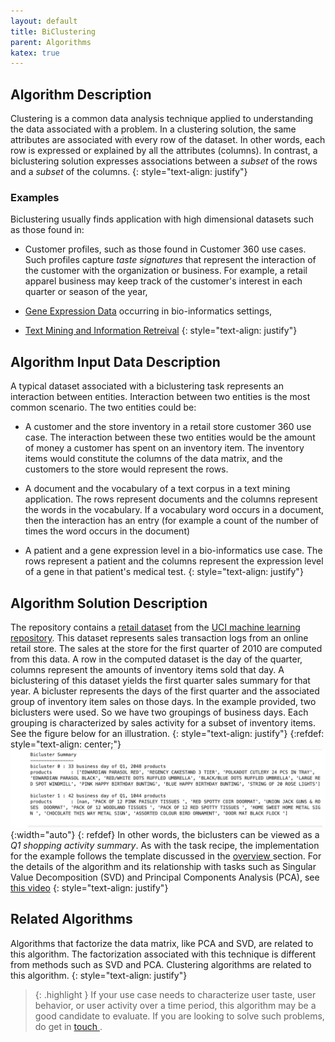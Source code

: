 ```yaml
---
layout: default
title: BiClustering
parent: Algorithms
katex: true
---
```

## Algorithm Description
Clustering is a common data analysis technique applied to understanding the data associated with a problem. In a clustering solution, the same attributes are associated with every row of the dataset. In other words, each row is expressed or explained by all the attributes (columns). In contrast, a biclustering solution expresses associations between a _subset_ of the rows and a _subset_ of the columns.
{: style="text-align: justify"} 
### Examples
Biclustering usually finds application with high dimensional datasets such as those found in:
* Customer profiles, such as those found in Customer 360 use cases. Such profiles capture _taste signatures_ that represent the interaction of the customer with the organization or business. For example, a retail apparel business may keep track of the customer's interest in each quarter or season of the year,

* [Gene Expression Data](https://academic.oup.com/bib/article/20/4/1450/4911545) occurring in bio-informatics settings,

* [Text Mining and Information Retreival](https://scikit-learn.org/stable/auto_examples/bicluster/plot_bicluster_newsgroups.html)
{: style="text-align: justify"} 


## Algorithm Input Data Description
A typical dataset associated with a biclustering task represents an interaction between entities. Interaction between two entities is the most common scenario. The two entities could be:

* A customer and the store inventory in a retail store customer 360 use case. The interaction between these two entities would be the amount of money a customer has spent on an inventory item. The inventory items would constitute the columns of the data matrix, and the customers to the store would represent the rows.

* A document and the vocabulary of a text corpus in a text mining application. The rows represent documents and the columns represent the words in the vocabulary. If a vocabulary word occurs in a document, then the interaction has an entry (for example a count of the number of times the word occurs in the document)

* A patient and a gene expression level in a bio-informatics use case. The rows represent a patient and the columns represent the expression level of a gene in that patient's medical test.
 {: style="text-align: justify"} 


## Algorithm Solution Description
The repository contains a [retail dataset](https://archive.ics.uci.edu/dataset/502/online+retail+ii) from the [UCI machine learning repository](https://archive.ics.uci.edu/). This dataset represents sales transaction logs from an online retail store. The sales at the store for the first quarter of 2010 are computed from this data. A row in the computed dataset is the day of the quarter, columns represent the amounts of inventory items sold that day. A biclustering of this dataset yields the first quarter sales summary for that year. A bicluster represents the days of the first quarter and the associated group of inventory item sales on those days. In the example provided, two biclusters were used. So we have two groupings of business days. Each grouping is characterized by sales activity for a subset of inventory items. See the figure below for an illustration.
{: style="text-align: justify"}
{:refdef: style="text-align: center;"}
![Biclusters on Shopping Days of Q1 2010](../../assets/images/biclusters_algorithmic_description.png){:width="auto"}
{: refdef}
In other words, the biclusters can be viewed as a _Q1 shopping activity summary_. As with the task recipe, the implementation for the example follows the template discussed in the <a href="{{ '/Rinse_and_Repeat/about/' }}">overview </a> section. For the details of the algorithm and its relationship with tasks such as Singular Value Decomposition (SVD) and Principal Components Analysis (PCA), see [this video](https://www.youtube.com/watch?v=mnDC6hWWbwY&t=311s)
{: style="text-align: justify"} 


## Related Algorithms
Algorithms that factorize the data matrix, like PCA and SVD, are related to this algorithm. The factorization associated with this technique is different from methods such as SVD and PCA. Clustering algorithms are related to this algorithm.
 {: style="text-align: justify"} 

> {: .highlight }
If your use case needs to characterize user taste, user behavior, or user activity over a time period, this algorithm may be a good candidate to evaluate. If you are looking to solve such problems, do get in <a href="https://calendly.com/rajiv-sambasivan/30min"> touch </a>.


 

